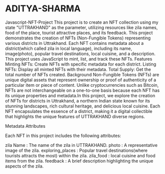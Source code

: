 # ADITYA-SHARMA
Javascript-NFT-Project
This project is to create an NFT collection using my state "UTTRAKHAND" as the parameter, utilizing resources like zila names, food of the place, tourist attractive places, and its feedback.
This project demonstrates the creation of NFTs (Non-Fungible Tokens) representing various districts in Uttrakhand. Each NFT contains metadata about a district(which called zila in local language), including its name, image(photo), popular travel destinations, local cuisine, and a description. This project uses JavaScript to mint, list, and track these NFTs.
Features
Minting NFTs: Create NFTs with specific metadata for each district.
Listing NFTs: Display all minted NFTs with their metadata.
Total Supply: Get the total number of NFTs created.
Background
Non-Fungible Tokens (NFTs) are unique digital assets that represent ownership or proof of authenticity of a particular item or piece of content. Unlike cryptocurrencies such as Bitcoin, NFTs are not interchangeable on a one-to-one basis because each NFT has its unique properties and metadata.In this project, we explore the creation of NFTs for districts in Uttrakhand, a northern Indian state known for its stunning landscapes, rich cultural heritage, and delicious local cuisine. Each NFT encapsulates the essence of a district, making it a digital collectible that highlights the unique features of UTTRAKHAND diverse regions.

Metadata Attributes

Each NFT in this project includes the following attributes:

zila Name : The name of the zila in UTTRAKHAND.
photo : A representative image of the zila.
exploring_places : Popular travel destinations(where tourists attracts the most) within the zila.
zila_food :  local cuisine and food items from the zila.
feedback : A brief description highlighting the unique aspects of the zila.
